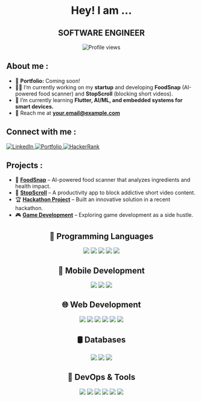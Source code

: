 <h1 align="center">Hey! I am ...</h1>

<h2 align="center">SOFTWARE ENGINEER</h2>

<p align="center">
  <img src="https://komarev.com/ghpvc/?username=yourusername&color=blue&style=flat-square" alt="Profile views">
</p>

## About me :
- 📂 **Portfolio:** Coming soon!
- 👨‍💻 I’m currently working on my **startup** and developing **FoodSnap** (AI-powered food scanner) and **StopScroll** (blocking short videos).  
- 📖 I’m currently learning **Flutter, AI/ML, and embedded systems for smart devices.**  
- 📧 Reach me at **your.email@example.com**  

## Connect with me :
<p align="left">
  <a href="https://linkedin.com/in/yourusername" target="_blank">
    <img src="https://img.icons8.com/color/48/000000/linkedin.png" alt="LinkedIn"/>
  </a>
  <a href="https://your-portfolio-link.com" target="_blank">
    <img src="https://img.icons8.com/fluency/48/domain.png" alt="Portfolio"/>
  </a>
  <a href="https://www.hackerrank.com/yourusername" target="_blank">
    <img src="https://img.icons8.com/external-tal-revivo-color-tal-revivo/48/external-hackerrank-is-a-technology-company-that-focuses-on-competitive-programming-logo-color-tal-revivo.png" alt="HackerRank"/>
  </a>
</p>


## Projects :
- 📱 **[FoodSnap](#)** – AI-powered food scanner that analyzes ingredients and health impact.  
- 🚫 **[StopScroll](#)** – A productivity app to block addictive short video content.  
- 🏆 **[Hackathon Project](#)** – Built an innovative solution in a recent hackathon.  
- 🎮 **[Game Development](#)** – Exploring game development as a side hustle.  


<div align="center">
  
  <!-- Programming Languages -->
  <h2>🚀 Programming Languages</h2>
  <p>
    <img src="https://img.shields.io/badge/C-00599C?style=for-the-badge&logo=c&logoColor=white">
    <img src="https://img.shields.io/badge/C++-00599C?style=for-the-badge&logo=c%2B%2B&logoColor=white">
    <img src="https://img.shields.io/badge/Java-ED8B00?style=for-the-badge&logo=java&logoColor=white">
    <img src="https://img.shields.io/badge/Python-3776AB?style=for-the-badge&logo=python&logoColor=white">
    <img src="https://img.shields.io/badge/Dart-0175C2?style=for-the-badge&logo=dart&logoColor=white">
  </p>

  <!-- Mobile Development -->
  <h2>📱 Mobile Development</h2>
  <p>
    <img src="https://img.shields.io/badge/Android-3DDC84?style=for-the-badge&logo=android&logoColor=white">
    <img src="https://img.shields.io/badge/Kotlin-0095D5?style=for-the-badge&logo=kotlin&logoColor=white">
    <img src="https://img.shields.io/badge/Flutter-02569B?style=for-the-badge&logo=flutter&logoColor=white">
  </p>

  <!-- Web Development -->
  <h2>🌐 Web Development</h2>
  <p>
    <img src="https://img.shields.io/badge/HTML5-E34F26?style=for-the-badge&logo=html5&logoColor=white">
    <img src="https://img.shields.io/badge/CSS3-1572B6?style=for-the-badge&logo=css3&logoColor=white">
    <img src="https://img.shields.io/badge/JavaScript-F7DF1E?style=for-the-badge&logo=javascript&logoColor=black">
    <img src="https://img.shields.io/badge/Bootstrap-7952B3?style=for-the-badge&logo=bootstrap&logoColor=white">
    <img src="https://img.shields.io/badge/Node.js-339933?style=for-the-badge&logo=nodedotjs&logoColor=white">
    <img src="https://img.shields.io/badge/Express.js-000000?style=for-the-badge&logo=express&logoColor=white">
  </p>

  <!-- Databases -->
  <h2>🛢️ Databases</h2>
  <p>
    <img src="https://img.shields.io/badge/MySQL-4479A1?style=for-the-badge&logo=mysql&logoColor=white">
    <img src="https://img.shields.io/badge/PostgreSQL-316192?style=for-the-badge&logo=postgresql&logoColor=white">
    <img src="https://img.shields.io/badge/MongoDB-4EA94B?style=for-the-badge&logo=mongodb&logoColor=white">
  </p>

  <!-- DevOps & Tools -->
  <h2>🔧 DevOps & Tools</h2>
  <p>
    <img src="https://img.shields.io/badge/Git-F05032?style=for-the-badge&logo=git&logoColor=white">
    <img src="https://img.shields.io/badge/GitHub-181717?style=for-the-badge&logo=github&logoColor=white">
    <img src="https://img.shields.io/badge/Docker-2496ED?style=for-the-badge&logo=docker&logoColor=white">
    <img src="https://img.shields.io/badge/Linux-FCC624?style=for-the-badge&logo=linux&logoColor=black">
    <img src="https://img.shields.io/badge/AWS-232F3E?style=for-the-badge&logo=amazon-aws&logoColor=white">
    <img src="https://img.shields.io/badge/Nginx-009639?style=for-the-badge&logo=nginx&logoColor=white">
  </p>

</div>

